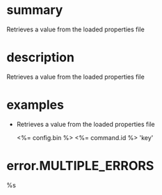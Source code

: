 # summary

Retrieves a value from the loaded properties file

# description

Retrieves a value from the loaded properties file

# examples

- Retrieves a value from the loaded properties file

  <%= config.bin %> <%= command.id %> 'key'

# error.MULTIPLE_ERRORS

%s
